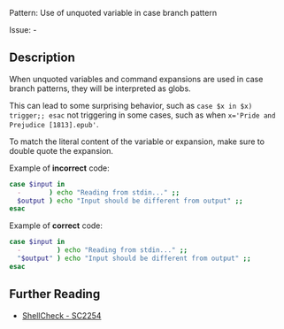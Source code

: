Pattern: Use of unquoted variable in case branch pattern

Issue: -

## Description

When unquoted variables and command expansions are used in case branch patterns, they will be interpreted as globs. 

This can lead to some surprising behavior, such as `case $x in $x) trigger;; esac` not triggering in some cases, such as when `x='Pride and Prejudice [1813].epub'`.

To match the literal content of the variable or expansion, make sure to double quote the expansion.

Example of **incorrect** code:

```sh
case $input in
  -       ) echo "Reading from stdin..." ;;
  $output ) echo "Input should be different from output" ;;
esac
```

Example of **correct** code:

```sh
case $input in
  -         ) echo "Reading from stdin..." ;;
  "$output" ) echo "Input should be different from output" ;;
esac
```

## Further Reading

* [ShellCheck - SC2254](https://github.com/koalaman/shellcheck/wiki/SC2254)
